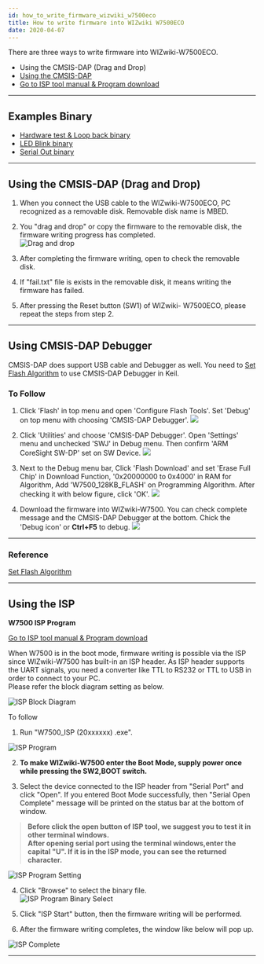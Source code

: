 ```yaml
---
id: how_to_write_firmware_wizwiki_w7500eco
title: How to write firmware into WIZwiki W7500ECO
date: 2020-04-07
---
```


There are three ways to write firmware into WIZwiki-W7500ECO.

* Using the CMSIS-DAP (Drag and Drop)
* [Using the CMSIS-DAP](../WIZwiki-W7500/using_cmsis_dap_debugger)
* [Go to ISP tool manual & Program download](../../W7500/documents/appnote/How_to_use_ISP_tool.md)

-----

## Examples Binary

   * [Hardware test & Loop back binary](/img/products/w7500/overview/w7500x_wztoe_manu.zip)
   * [LED Blink binary](/img/products/w7500/overview/wizwki-w7500_led_blink.zip)
   * [Serial Out binary](/img/products/w7500/overview/wizwki-w7500_serial_led.zip)

-----

## Using the CMSIS-DAP (Drag and Drop)

1. When you connect the USB cable to the WIZwiki-W7500ECO, PC
recognized as a removable disk. Removable disk name is MBED.

2. You "drag and drop" or copy the firmware to the removable disk, the
firmware writing progress has completed.  
![Drag and
drop](/img/products/wizwiki_w7500/start_getting_started/drap_n_drop.png)

3. After completing the firmware writing, open to check the removable
disk.

4. If "fail.txt" file is exists in the removable disk, it means writing
the firmware has failed.

5. After pressing the Reset button (SW1) of WIZwiki- W7500ECO, please
repeat the steps from step 2.

-----

## Using CMSIS-DAP Debugger

CMSIS-DAP does support USB cable and Debugger as well. You need to [Set Flash Algorithm](how_to_debug_wizwiki_w7500#set-flash-algorithm) to use CMSIS-DAP Debugger in Keil.  

### To Follow

1. Click 'Flash' in top menu and open 'Configure Flash Tools'. Set 'Debug' on top menu with choosing 'CMSIS-DAP Debugger'. 
![](/img/products/wizwiki_w7500/cmsis_debug_1.jpg)

2. Click 'Utilities' and choose 'CMSIS-DAP Debugger'. Open 'Settings' menu and unchecked 'SWJ' in Debug menu. Then confirm 'ARM CoreSight SW-DP' set on SW Device. 
![](/img/products/wizwiki_w7500/cmsis_debug_2-1.jpg)

3. Next to the Debug menu bar, Click 'Flash Download' and set 'Erase Full Chip' in Download Function, '0x20000000 to 0x4000' in RAM for Algorithm, Add 'W7500_128KB_FLASH' on Programming Algorithm. After checking it with below figure, click 'OK'. 
![](/img/products/wizwiki_w7500/cmsis_debug_3-1.jpg)  

4. Download the firmware into WIZwiki-W7500. You can check complete message and the CMSIS-DAP Debugger at the bottom. Chick the 'Debug icon' or **Ctrl+F5** to debug. 
![](/img/products/wizwiki_w7500/cmsis_debug_4.jpg)


-----


### Reference

 [Set Flash Algorithm](how_to_debug_wizwiki_w7500#set-flash-algorithm)

-----

## Using the ISP

**W7500 ISP Program**

[Go to ISP tool manual & Program download](../../iMCU/W7500/documents/appnote/how_to_use_isp_tool)

When W7500 is in the boot mode, firmware writing is possible via the ISP
since WIZwiki-W7500 has built-in an ISP header. As ISP header supports
the UART signals, you need a converter like TTL to RS232 or TTL to USB
in order to connect to your PC.  
Please refer the block diagram setting as below.  

![ISP Block Diagram](/img/products/wizwiki_w7500/getting_started/isp_block_2.png)

To follow

1. Run "W7500\_ISP (20xxxxxx) .exe".  

![ISP Program](/img/products/wizwiki_w7500/getting_started/isp.png)

2. **To make WIZwiki-W7500 enter the Boot Mode, supply power once while pressing the SW2,BOOT switch.**  

3. Select the device connected to the ISP header from "Serial Port" and
click "Open". If you entered Boot Mode successfully, then "Serial Open
Complete" message will be printed on the status bar at the bottom of
window.  

> **Before click the open button of ISP tool, we suggest you to test it
> in other terminal windows.  
> After opening serial port using the terminal windows,enter the capital
> "U". If it is in the ISP mode, you can see the returned character.**

![ISP Program Setting](/img/products/wizwiki_w7500/getting_started/isp_set.png)

4. Click "Browse" to select the binary file.  
![ISP Program Binary Select](/img/products/wizwiki_w7500/getting_started/isp_start.png)

5. Click "ISP Start" button, then the firmware writing will be
performed.

6. After the firmware writing completes, the window like below will pop
up.

![ISP Complete](/img/products/wizwiki_w7500/getting_started/isp_complete.png)

-----